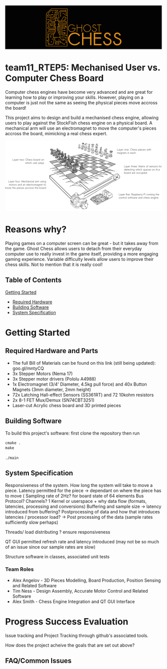 ![Logo](Docs/g10154.png)
# team11_RTEP5: Mechanised User vs. Computer Chess Board
Computer chess engines have become very advanced and are great for learning how to play or improving your skills. However, playing on a computer is just not the same as seeing the physical pieces move accross the board!

This project aims to design and build a mechanised chess engine, allowing users to play against the StockFish chess engine on a physical board. A mechanical arm will use an electromagnet to move the computer's pieces accross the board, mimicking a real chess expert.

![Layers of the system](Docs/path7416.png)

# Reasons why?
Playing games on a computer screen can be great - but it takes away from the game. Ghost Chess allows users to detach from their everyday computer use to really invest in the game itself, providing a more engaging gaming experience. Variable difficulty levels allow users to improve their chess skills. Not to mention that it is really cool!

## Table of Contents
[Getting Started](#getting_started)
  * [Required Hardware](#required_hardware)
  * [Building Software](#building_software)
  * [System Specification](#system_specification)

# Getting Started <a name="getting_started"></a>

## Required Hardware and Parts <a name="required_hardware"></a>
* The full Bill of Materials can be found on this link (still being updated): goo.gl/mntyCQ
* 3x Stepper Motors (Nema 17)
* 3x Stepper motor drivers (Pololu A4988)
* 1x Electromagnet (3/4' Diameter, 4.5kg pull force) and 40x Button Magnets (3mm diameter, 2mm height)
* 72x Latching Hall-effect Sensors (SS361RT) and 72 10kohm resistors
* 2x 8-1 FET Mux/Demux (SN74CBT3251)
* Laser-cut Acrylic chess board and 3D printed pieces


## Building Software <a name="building_software"></a>
To build this project's software: first clone the repository then run

```
cmake .
make

./main

```

## System Specification <a name="system_specification"></a>

Responsiveness of the system. How long the system will take to move a piece.
Latency permitted for the piece -> dependant on where the piece has to move (
Sampling rate of 2Hz? for board state of 64 elements
Bus Protocol? 
Channels? 1
Kernel or userspace + why
data flow (formats, latencies, processing and conversions)
Buffering and sample size
  -> latency introduced from buffering?
Postprocessing of data and how that introduces latencies / processor load?
  -> Post processing of the data (sample rates sufficiently slow perhaps)
 
Threads/ load distributing ? ensure responsiveness

QT GUI permitted refresh rate and latency introduced (may not be so much of an issue since our sample rates are slow)

Structure software in classes, associated unit tests

### Team Roles
* Alex Angelov - 3D Pieces Modelling, Board Production, Position Sensing and Related Software
* Tim Ness - Design Assembly, Accurate Motor Control and Related Software
* Alex Smith - Chess Engine Integration and QT GUI Interface

# Progress Success Evaluation
Issue tracking and Project Tracking through github's associated tools.

How does the project acheive the goals that are set out above?

## FAQ/Common Issues


